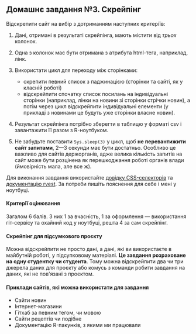 Домашнє завдання №3. Скрейпінг
------------------------------

Відскрепити сайт на вибір з дотриманням наступних критеріїв:

1.  Дані, отримані в результаті скрейпінга, мають містити від *трьох*
    колонок.
2.  Одна з колонок має бути отримана з атрибута html-тега, наприклад,
    лінк.
3.  Використати цикл для переходу між сторінками:  
    *  скрепити певний список з паджинацією (сторінки та сайті, як у
        класній роботі)  
    *  відскрейпити спочатку список посилань на індивідуальні сторінки
        (наприклад, лінки на новини зі сторінки стрічки новин), а потім
        через цикл відскрейпити індивідуальні елементи (у прикладі з
        новинами це будуть уже сторінки власне новин).  

4.  Результат скрейпінга потрібно зберегти в таблицю у форматі csv і
    завантажити її разом з R-ноутбуком.
5.  Не забудьте поставити `Sys.sleep(3)` у цикл, щоб **не
    перевантижити сайт запитами**, 2—3 секунди має бути достатньо.
    Особливо це важливо для сайтів держорганів, адже велика кількість
    запитів на сайт може бути розцінена як перешкоджання роботі органів
    влади (ймовірність мала, але все ж).

Для виконання завдання використайте [довідку
CSS-селекторів](https://www.w3schools.com/cssref/css_selectors.asp) та
[документацію rvest](https://rvest.tidyverse.org/). За потреби пишіть
пояснення для себе і мені у ноутбуці.

#### Критерії оцінювання

Загалом 6 балів. З них 1 за вчасність, 1 за оформлення — використання
гіт-сервісу та охайний код у ноутбуці, решта 4 за сам скрейпінг.

#### Скрейпінг для підсумкового проєкту

Можна відскрейпити не просто дані, а дані, які ви використаєте в
майбутній роботі, у підсупковому матеріалі. **Це завдання розраховане на
одну студентку чи студента**. Тому можна відскрейпити два чи три джерела
даних для проєкту або комусь з команди робити завдання на даних, які не
пов'язані з проєктом.

#### Приклади сайтів, які можна використати для завдання

* Сайти новин
* Інтернет-магазини
* Гітхаб за певним тегом, чи мовою
* Сайти рецептів чи подібне
* Документацію R-пакунків, з якими ми працювали
